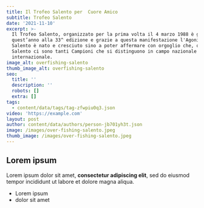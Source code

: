 ```yaml
---
title: Il Trofeo Salento per  Cuore Amico
subtitle: Trofeo Salento
date: '2021-11-10'
excerpt: >-
  Il Trofeo Salento, organizzato per la prima volta il 4 marzo 1988 è giunto
  quest’anno alla 33^ edizione e grazie a questa manifestazione l'Agonismo nel
  Salento è nato e cresciuto sino a poter affermare con orgoglio che, oggi, nel
  Salento ci sono tanti Campioni che si distinguono in campo nazionale ed
  internazionale.
image_alt: overfishing-salento
thumb_image_alt: overfishing-salento
seo:
  title: ''
  description: ''
  robots: []
  extra: []
tags:
  - content/data/tags/tag-zfwpiu0q3.json
video: 'https://example.com'
layout: post
author: content/data/authors/person-jb701yh3t.json
image: /images/over-fishing-salento.jpeg
thumb_image: /images/over-fishing-salento.jpeg
---
```

## Lorem ipsum

Lorem ipsum dolor sit amet, **consectetur adipiscing elit**, sed do eiusmod tempor incididunt ut labore et dolore magna aliqua.

- Lorem ipsum
- dolor sit amet